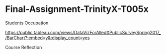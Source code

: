 # Final-Assignment-TrinityX-T005x

Students Occupation 

https://public.tableau.com/views/DataVizForAlledXPublicSurveySpring2017_/BarChart?:embed=y&:display_count=yes

Course Reflection
